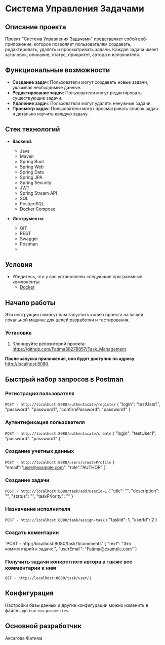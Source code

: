 # Система Управления Задачами

## Описание проекта

Проект "Система Управления Задачами" представляет собой веб-приложение, которое позволяет пользователям создавать, редактировать, удалять и просматривать задачи. Каждая задача имеет заголовок, описание, статус, приоритет, автора и исполнителя.

## Функциональные возможности

- **Создание задач**: Пользователи могут создавать новые задачи, указывая необходимые данные.
- **Редактирование задач**: Пользователи могут редактировать существующие задачи.
- **Удаление задач**: Пользователи могут удалять ненужные задачи.
- **Просмотр задач**: Пользователи могут просматривать список задач и детально изучить каждую задачу.

## Стек технологий

- **Backend**:
  - Java
  - Maven
  - Spring Boot
  - Spring Web
  - Spring Data
  - Spring JPA
  - Spring Security
  - JWT
  - Spring Stream API
  - SQL
  - PostgreSQL
  - Docker Compose
  
- **Инструменты**:
  - GIT
  - REST
  - Swagger
  - Postman
  - 
## Условия
- Убедитесь, что у вас установлены следующие программные компоненты:
  - [Docker](https://www.docker.com/products/docker-desktop/)

## Начало работы

Эти инструкции помогут вам запустить копию проекта на вашей локальной машине для целей разработки и тестирования.

### Установка

1. Клонируйте репозиторий проекта:
https://github.com/Fatima38278857/Task_Management

**После запуска приложения, оно будет доступно по адресу**
 [http://localhost:8080](http://localhost:8080).

## Быстрый набор запросов в Postman

### Регистрация пользователя
`POST - http://localhost:8080/authenticate/register`
{
  "login": "testUser1",
  "password": "password1",
  "confirmPassword": "password1"
}
### Аутентификация пользователя
`POST - http://localhost:8080/authenticate/create`
{
  "login": "testUser1",
  "password": "password1"
}
### Создание учетных данных
`POST - http://localhost:8080/users/createProfile`
{
  "email":"user@example.com",
  "role":"AUTHOR"
}

### Создание задачи
`POST - http://localhost:8080/task/add?userId=1`
{   "title": "",
    "description": "",
    "status": "",
    "taskPriority": ""
    }
### Назначение исполнителя
`POST - http://localhost:8080/task/assign-task`
{
  "taskId": 1,
  "userId": 2
}
### Создать коментарии
'POST - http://localhost:8080/task/1/comments'
{
  "text": "Это комментарий к задаче.",
  "userEmail": "Fatima@example.com"
}
### Получить задачи конкретного автора а также все комментарии к ним
`GET - http://localhost:8080/task/user/1`

## Конфигурация
Настройки базы данных и другие конфигурации можно изменить в файле `application.properties`.

## Основной разработчик
Аксагова Фатима
